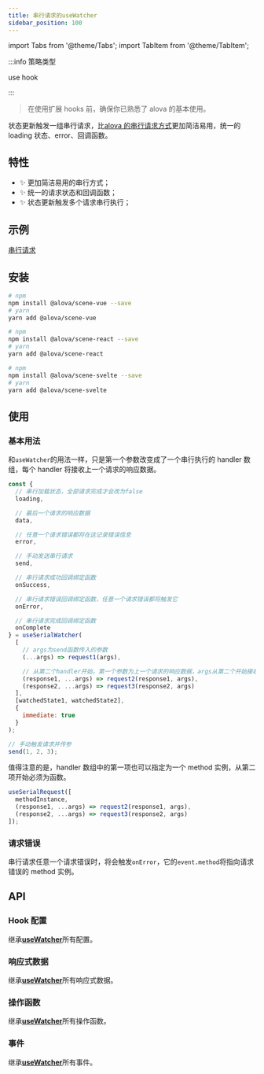 ```yaml
---
title: 串行请求的useWatcher
sidebar_position: 100
---
```


import Tabs from '@theme/Tabs';
import TabItem from '@theme/TabItem';

:::info 策略类型

use hook

:::

> 在使用扩展 hooks 前，确保你已熟悉了 alova 的基本使用。

状态更新触发一组串行请求，比[alova 的串行请求方式](../next-step/serial-request)更加简洁易用，统一的 loading 状态、error、回调函数。

## 特性

- ✨ 更加简洁易用的串行方式；
- ✨ 统一的请求状态和回调函数；
- ✨ 状态更新触发多个请求串行执行；

## 示例

[串行请求](../example/serial-request)

## 安装

<Tabs groupId="framework">
<TabItem value="1" label="vue">

```bash
# npm
npm install @alova/scene-vue --save
# yarn
yarn add @alova/scene-vue

```

</TabItem>
<TabItem value="2" label="react">

```bash
# npm
npm install @alova/scene-react --save
# yarn
yarn add @alova/scene-react

```

</TabItem>

<TabItem value="3" label="svelte">

```bash
# npm
npm install @alova/scene-svelte --save
# yarn
yarn add @alova/scene-svelte

```

</TabItem>
</Tabs>

## 使用

### 基本用法

和`useWatcher`的用法一样，只是第一个参数改变成了一个串行执行的 handler 数组，每个 handler 将接收上一个请求的响应数据。

```javascript
const {
  // 串行加载状态，全部请求完成才会改为false
  loading,

  // 最后一个请求的响应数据
  data,

  // 任意一个请求错误都将在这记录错误信息
  error,

  // 手动发送串行请求
  send,

  // 串行请求成功回调绑定函数
  onSuccess,

  // 串行请求错误回调绑定函数，任意一个请求错误都将触发它
  onError,

  // 串行请求完成回调绑定函数
  onComplete
} = useSerialWatcher(
  [
    // args为send函数传入的参数
    (...args) => request1(args),

    // 从第二个handler开始，第一个参数为上一个请求的响应数据，args从第二个开始接收
    (response1, ...args) => request2(response1, args),
    (response2, ...args) => request3(response2, args)
  ],
  [watchedState1, watchedState2],
  {
    immediate: true
  }
);

// 手动触发请求并传参
send(1, 2, 3);
```

值得注意的是，handler 数组中的第一项也可以指定为一个 method 实例，从第二项开始必须为函数。

```javascript
useSerialRequest([
  methodInstance,
  (response1, ...args) => request2(response1, args),
  (response2, ...args) => request3(response2, args)
]);
```

### 请求错误

串行请求任意一个请求错误时，将会触发`onError`，它的`event.method`将指向请求错误的 method 实例。

## API

### Hook 配置

继承[**useWatcher**](../learning/use-watcher#api)所有配置。

### 响应式数据

继承[**useWatcher**](../learning/use-watcher#api)所有响应式数据。

### 操作函数

继承[**useWatcher**](../learning/use-watcher#api)所有操作函数。

### 事件

继承[**useWatcher**](../learning/use-watcher#api)所有事件。
